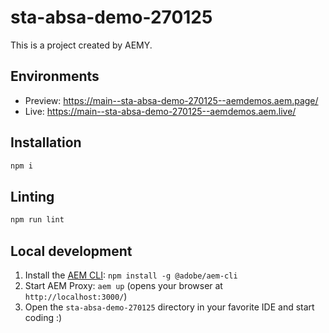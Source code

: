 # sta-absa-demo-270125

This is a project created by AEMY.

## Environments

- Preview: https://main--sta-absa-demo-270125--aemdemos.aem.page/
- Live: https://main--sta-absa-demo-270125--aemdemos.aem.live/

## Installation

```sh
npm i
```

## Linting

```sh
npm run lint
```

## Local development

1. Install the [AEM CLI](https://github.com/adobe/helix-cli): `npm install -g @adobe/aem-cli`
1. Start AEM Proxy: `aem up` (opens your browser at `http://localhost:3000/`)
1. Open the `sta-absa-demo-270125` directory in your favorite IDE and start coding :)
